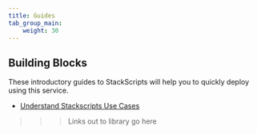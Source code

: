 ```yaml
---
title: Guides
tab_group_main:
    weight: 30
---
```


## Building Blocks

These introductory guides to StackScripts will help you to quickly deploy using this service.

- [Understand Stackscripts Use Cases](/docs/platform/stackscripts/common-stackscripts-use-cases/)

>>> Links out to library go here